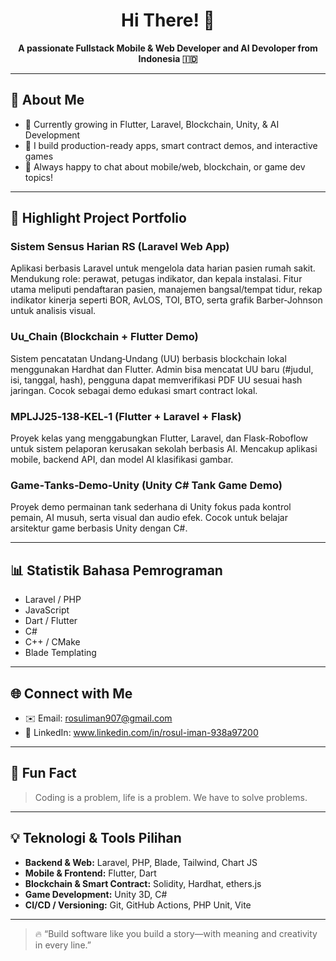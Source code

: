 <h1 align="center">Hi There! 👋</h1>

<p align="center">
  <b>A passionate Fullstack Mobile & Web Developer and AI Devoloper from Indonesia 🇮🇩</b>
</p>

---

## 🚀 About Me

- 🌱 Currently growing in Flutter, Laravel, Blockchain, Unity, & AI Development
- 💼 I build production-ready apps, smart contract demos, and interactive games
- 💬 Always happy to chat about mobile/web, blockchain, or game dev topics!

---

## 🧰 Highlight Project Portfolio

### **Sistem Sensus Harian RS (Laravel Web App)**
Aplikasi berbasis Laravel untuk mengelola data harian pasien rumah sakit. Mendukung role: perawat, petugas indikator, dan kepala instalasi. Fitur utama meliputi pendaftaran pasien, manajemen bangsal/tempat tidur, rekap indikator kinerja seperti BOR, AvLOS, TOI, BTO, serta grafik Barber‑Johnson untuk analisis visual.

### **Uu_Chain (Blockchain + Flutter Demo)**
Sistem pencatatan Undang‑Undang (UU) berbasis blockchain lokal menggunakan Hardhat dan Flutter. Admin bisa mencatat UU baru (#judul, isi, tanggal, hash), pengguna dapat memverifikasi PDF UU sesuai hash jaringan. Cocok sebagai demo edukasi smart contract lokal.

### **MPLJJ25‑138‑KEL‑1 (Flutter + Laravel + Flask)**
Proyek kelas yang menggabungkan Flutter, Laravel, dan Flask-Roboflow untuk sistem pelaporan kerusakan sekolah berbasis AI. Mencakup aplikasi mobile, backend API, dan model AI klasifikasi gambar.

### **Game‑Tanks‑Demo‑Unity (Unity C# Tank Game Demo)**
Proyek demo permainan tank sederhana di Unity fokus pada kontrol pemain, AI musuh, serta visual dan audio efek. Cocok untuk belajar arsitektur game berbasis Unity dengan C#.

---

## 📊 Statistik Bahasa Pemrograman

- Laravel / PHP
- JavaScript
- Dart / Flutter
- C#
- C++ / CMake
- Blade Templating

---

## 🌐 Connect with Me

- ✉️ Email: rosuliman907@gmail.com  
- 🔗 LinkedIn: www.linkedin.com/in/rosul-iman-938a97200

---

## 🎯 Fun Fact

> Coding is a problem, life is a problem. We have to solve problems.

---

## 💡 Teknologi & Tools Pilihan

- **Backend & Web:** Laravel, PHP, Blade, Tailwind, Chart JS
- **Mobile & Frontend:** Flutter, Dart
- **Blockchain & Smart Contract:** Solidity, Hardhat, ethers.js
- **Game Development:** Unity 3D, C#
- **CI/CD / Versioning:** Git, GitHub Actions, PHP Unit, Vite

---

> 🔥 “Build software like you build a story—with meaning and creativity in every line.”
